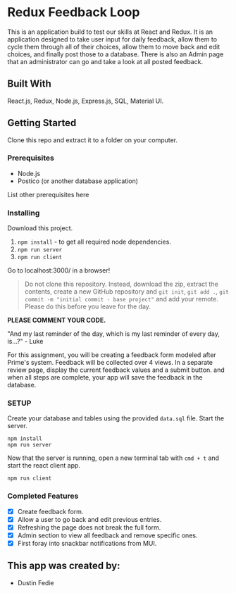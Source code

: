 # Redux Feedback Loop

This is an application build to test our skills at React and Redux. It is an application designed to take user input for daily feedback, allow them to cycle them through all of their choices, allow them to move back and edit choices, and finally post those to a database. There is also an Admin page that an administrator can go and take a look at all posted feedback.

## Built With

React.js, Redux, Node.js, Express.js, SQL, Material UI.

## Getting Started
Clone this repo and extract it to a folder on your computer. 

### Prerequisites

- Node.js
- Postico (or another database application)

List other prerequisites here

### Installing

Download this project.

1. `npm install` - to get all required node dependencies.
2. `npm run server`
3. `npm run client`

Go to localhost:3000/ in a browser!







>Do not clone this repository. Instead, download the zip, extract the contents, create a new GitHub repository and `git init`, `git add .`, `git commit -m "initial commit - base project"` and add your remote. Please do this before you leave for the day.

**PLEASE COMMENT YOUR CODE.**

"And my last reminder of the day, which is my last reminder of every day, is...?" - Luke

 For this assignment, you will be creating a feedback form modeled after Prime's system. Feedback will be collected over 4 views. In a separate review page, display the current feedback values and a submit button. and when all steps are complete, your app will save the feedback in the database. 

### SETUP

Create your database and tables using the provided `data.sql` file. Start the server.

```
npm install
npm run server
```

Now that the server is running, open a new terminal tab with `cmd + t` and start the react client app.

```
npm run client
```

### Completed Features
- [X] Create feedback form.
- [X] Allow a user to go back and edit previous entries.
- [X] Refreshing the page does not break the full form.
- [X] Admin section to view all feedback and remove specific ones. 
- [x] First foray into snackbar notifications from MUI.

## This app was created by: 
- Dustin Fedie

